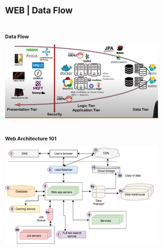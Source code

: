 # WEB | Data Flow

<br>

### Data Flow



![image-20220308094644421](web_data_flow.assets/image-20220308094644421.png)

<br>

### Web Architecture 101

![Modern web application architecture overview](web_data_flow.assets/web_architecture_101.png)